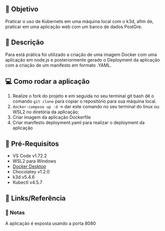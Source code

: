 ## :dart: Objetivo
Praticar o uso de Kubernets em uma máquina local com o k3d, afim de, praticar em uma aplicação web com um banco de dados PostGre.


## :pushpin: Descrição
Para está prática foi utilizado a criação de uma imagem Docker com uma aplicação em node.js e posteriormente gerado o Deployment da aplicação com a criação de um manifesto em formato .YAML.


## :computer: Como rodar a aplicação
1. Realize o fork do projeto e em seguida no seu terminal git bash dê o comando `git clone` para copiar o repositório para sua máquina local.
2. `docker-compose up -d` -> dar este comando no seu terminal do linux ou WSL2 no diretória da aplicação;
3. Criar imagem da aplicação Dockerfile
4. Criar manifesto deployment.yaml para realizar o deployment da aplicação



## :triangular_flag_on_post: Pré-Requisitos
- VS Code v1.72.2
- WSL2 para Windows
- [Docker Desktop](https://docs.docker.com/desktop/install/windows-install/)
- Chocolatey v1.2.0
- k3d v5.4.6
- Kubectl v4.5.7


## :link: Links/Referência


### :bookmark: Notas
A aplicação é exposta usando a porta 8080
